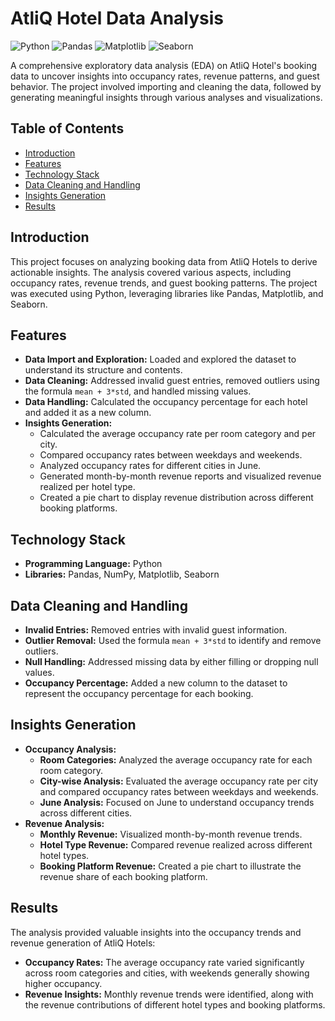 # AtliQ Hotel Data Analysis

![Python](https://img.shields.io/badge/Python-3.7%2B-blue.svg)
![Pandas](https://img.shields.io/badge/Pandas-Data%20Analysis-green.svg)
![Matplotlib](https://img.shields.io/badge/Matplotlib-Visualization-orange.svg)
![Seaborn](https://img.shields.io/badge/Seaborn-Visualization-blue.svg)

A comprehensive exploratory data analysis (EDA) on AtliQ Hotel's booking data to uncover insights into occupancy rates, revenue patterns, and guest behavior. The project involved importing and cleaning the data, followed by generating meaningful insights through various analyses and visualizations.

## Table of Contents
- [Introduction](#introduction)
- [Features](#features)
- [Technology Stack](#technology-stack)
- [Data Cleaning and Handling](#data-cleaning-and-handling)
- [Insights Generation](#insights-generation)
- [Results](#results)

## Introduction
This project focuses on analyzing booking data from AtliQ Hotels to derive actionable insights. The analysis covered various aspects, including occupancy rates, revenue trends, and guest booking patterns. The project was executed using Python, leveraging libraries like Pandas, Matplotlib, and Seaborn.

## Features
- **Data Import and Exploration:** Loaded and explored the dataset to understand its structure and contents.
- **Data Cleaning:** Addressed invalid guest entries, removed outliers using the formula `mean + 3*std`, and handled missing values.
- **Data Handling:** Calculated the occupancy percentage for each hotel and added it as a new column.
- **Insights Generation:** 
  - Calculated the average occupancy rate per room category and per city.
  - Compared occupancy rates between weekdays and weekends.
  - Analyzed occupancy rates for different cities in June.
  - Generated month-by-month revenue reports and visualized revenue realized per hotel type.
  - Created a pie chart to display revenue distribution across different booking platforms.

## Technology Stack
- **Programming Language:** Python
- **Libraries:** Pandas, NumPy, Matplotlib, Seaborn

## Data Cleaning and Handling
- **Invalid Entries:** Removed entries with invalid guest information.
- **Outlier Removal:** Used the formula `mean + 3*std` to identify and remove outliers.
- **Null Handling:** Addressed missing data by either filling or dropping null values.
- **Occupancy Percentage:** Added a new column to the dataset to represent the occupancy percentage for each booking.

## Insights Generation
- **Occupancy Analysis:**
  - **Room Categories:** Analyzed the average occupancy rate for each room category.
  - **City-wise Analysis:** Evaluated the average occupancy rate per city and compared occupancy rates between weekdays and weekends.
  - **June Analysis:** Focused on June to understand occupancy trends across different cities.
- **Revenue Analysis:**
  - **Monthly Revenue:** Visualized month-by-month revenue trends.
  - **Hotel Type Revenue:** Compared revenue realized across different hotel types.
  - **Booking Platform Revenue:** Created a pie chart to illustrate the revenue share of each booking platform.

## Results
The analysis provided valuable insights into the occupancy trends and revenue generation of AtliQ Hotels:
- **Occupancy Rates:** The average occupancy rate varied significantly across room categories and cities, with weekends generally showing higher occupancy.
- **Revenue Insights:** Monthly revenue trends were identified, along with the revenue contributions of different hotel types and booking platforms.

